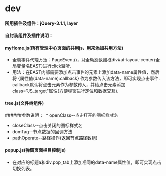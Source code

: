 # dev
#### 所用插件及组件：jQuery-3.1.1, layer
#### 自封装组件及插件说明：
#### myHome.js(所有管理中心页面的共用js，用来添加共用方法)
  * 全局事件代理方法：PageEvent()，对全动态数据框div#ui-layout-center(全局变量名EAST)进行click监听.
  * 用法：在EAST内部需要添加点击事件的元素上添加data-name属性值，然后将 {属性值(data-name):callback} 作为参数传入该方法，即可实现点击事件. callback默认将点击元素作为参数传入，并给点击元素添加class="JS_target"属性(方便弹窗进行定位和数据交互).
  
#### tree.js(文件树组件)
######参数说明：
  * openClass--点击打开的图标样式名
  * closeClass--点击关闭的图标样式名
  * domTag--节点数据的回调方法
  * pathOperate--路径操作(返回节点路径数组)
  
#### popup.js(弹窗页面栏目控制js)
  * 在对应的标题a和div.pop_tab上添加相同的data-name属性值，即可实现点击切换列表。
